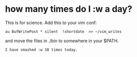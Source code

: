 # how many times do I :w a day?

This is for science. Add this to your vim conf:

    au BufWritePost * silent  !shortdate  >> ~/vim_writes

and move the files in ./bin to somewhere in your $PATH.


    I have smashed :w 38 times today.

